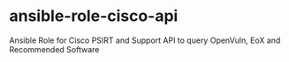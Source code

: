 # ansible-role-cisco-api
Ansible Role for Cisco PSIRT and Support API to query OpenVuln, EoX and Recommended Software
